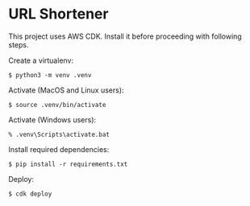 
# URL Shortener

This project uses AWS CDK. Install it before proceeding with following steps.

Create a virtualenv:

```
$ python3 -m venv .venv
```

Activate (MacOS and Linux users):

```
$ source .venv/bin/activate
```

Activate (Windows users):

```
% .venv\Scripts\activate.bat
```

Install required dependencies:

```
$ pip install -r requirements.txt
```

Deploy:

```
$ cdk deploy
```
